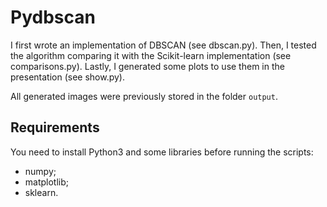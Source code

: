 # Pydbscan
I first wrote an implementation of DBSCAN (see dbscan.py).
Then, I tested the algorithm comparing it with the Scikit-learn implementation (see comparisons.py).
Lastly, I generated some plots to use them in the presentation (see show.py).

All generated images were previously stored in the folder `output`.

## Requirements
You need to install Python3 and some libraries before running the scripts:
* numpy;
* matplotlib;
* sklearn.
